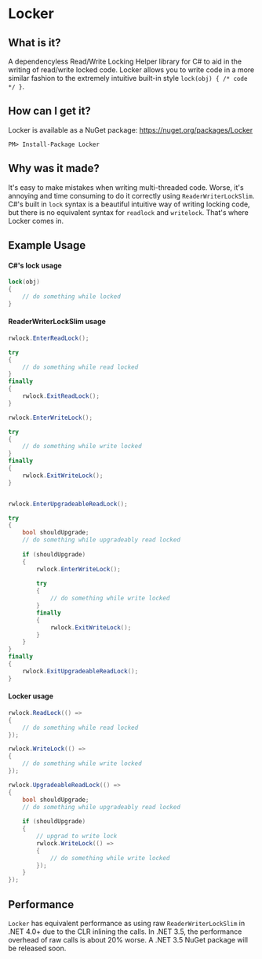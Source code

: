 Locker
======

What is it?
-----------

A dependencyless Read/Write Locking Helper library for C# to aid in the writing of read/write locked code. Locker allows you to write code in a more similar fashion to the extremely intuitive built-in style `lock(obj) { /* code */ }`.

How can I get it?
-----------------

Locker is available as a NuGet package: https://nuget.org/packages/Locker

```
PM> Install-Package Locker
```

Why was it made?
----------------

It's easy to make mistakes when writing multi-threaded code. Worse, it's annoying and time consuming to do it correctly using `ReaderWriterLockSlim`. C#'s built in `lock` syntax is a beautiful intuitive way of writing locking code, but there is no equivalent syntax for `readlock` and `writelock`. That's where Locker comes in.

Example Usage
-------------

#### C#'s lock usage ####

``` csharp
lock(obj)
{
    // do something while locked
}
```

#### ReaderWriterLockSlim usage ####

``` csharp
rwlock.EnterReadLock();

try
{
    // do something while read locked
}
finally
{
    rwlock.ExitReadLock();
}
```

``` csharp
rwlock.EnterWriteLock();

try
{
    // do something while write locked
}
finally
{
    rwlock.ExitWriteLock();
}
```

``` csharp

rwlock.EnterUpgradeableReadLock();

try
{
    bool shouldUpgrade;
    // do something while upgradeably read locked
    
    if (shouldUpgrade)
    {
        rwlock.EnterWriteLock();
        
        try
        {
            // do something while write locked
        }
        finally
        {
            rwlock.ExitWriteLock();
        }
    }
}
finally
{
    rwlock.ExitUpgradeableReadLock();
}
```

#### Locker usage ####

``` csharp
rwlock.ReadLock(() =>
{
    // do something while read locked
});
```

``` csharp
rwlock.WriteLock(() =>
{
    // do something while write locked
});
```

``` csharp
rwlock.UpgradeableReadLock(() =>
{
    bool shouldUpgrade;
    // do something while upgradeably read locked
    
    if (shouldUpgrade)
    {
        // upgrad to write lock
        rwlock.WriteLock(() =>
        {
            // do something while write locked
        });
    }
});
```

Performance
-----------

`Locker` has equivalent performance as using raw `ReaderWriterLockSlim` in .NET 4.0+ due to the CLR inlining the calls. In .NET 3.5, the performance overhead of raw calls is about 20% worse. A .NET 3.5 NuGet package will be released soon.
